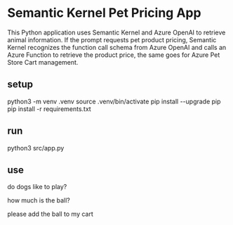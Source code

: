 # Semantic Kernel Pet Pricing App

This Python application uses Semantic Kernel and Azure OpenAI to retrieve animal information. If the prompt requests pet product pricing, Semantic Kernel recognizes the function call schema from Azure OpenAI and calls an Azure Function to retrieve the product price, the same goes for Azure Pet Store Cart management.

## setup

python3 -m venv .venv
source .venv/bin/activate 
pip install --upgrade pip
pip install -r requirements.txt

## run

python3 src/app.py

## use

do dogs like to play?

how much is the ball?

please add the ball to my cart